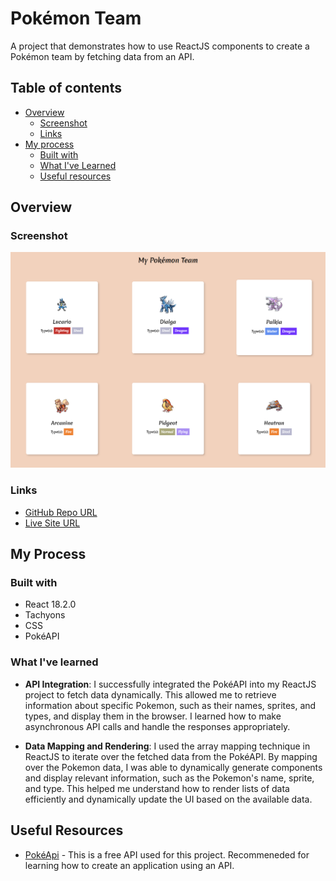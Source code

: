 # Pokémon Team

A project that demonstrates how to use ReactJS components to create a Pokémon team by fetching data from an API.

## Table of contents
- [Overview](#overview)
  - [Screenshot](#screenshot)
  - [Links](#links)
- [My process](#my-process)
  - [Built with](#built-with)
  - [What I've Learned](#what-i've-learned)
  - [Useful resources](#useful-resources)
## Overview
### Screenshot

![Pokémon Team Screenshot](https://github.com/adrvnc/my-pokemon-team/blob/gh-pages/pokemon-team.png)
### Links

- [GitHub Repo URL](https://github.com/adrvnc/my-pokemon-team)
- [Live Site URL](https://adrvnc.github.io/my-pokemon-team/)
## My Process
### Built with 

- React 18.2.0
- Tachyons  
- CSS 
- PokéAPI
  
### What I've learned 

- **API Integration**: I successfully integrated the PokéAPI into my ReactJS project to fetch data dynamically. This allowed me to retrieve information about specific Pokemon, such as their names, sprites, and types, and display them in the browser. I learned how to make asynchronous API calls and handle the responses appropriately.

- **Data Mapping and Rendering**: I used the array mapping technique in ReactJS to iterate over the fetched data from the PokéAPI. By mapping over the Pokemon data, I was able to dynamically generate components and display relevant information, such as the Pokemon's name, sprite, and type. This helped me understand how to render lists of data efficiently and dynamically update the UI based on the available data.
## Useful Resources 
- [PokéApi](https://pokeapi.co/) - This is a free API used for this project. Recommeneded for learning how to create an application using an API.  


